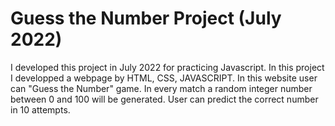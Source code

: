 # Guess the Number Project (July 2022)

I developed this project in July 2022 for practicing Javascript. In this project I developped a webpage by HTML, CSS, JAVASCRIPT. In this website user can "Guess the Number" game. In every match a random integer number between 0 and 100 will be generated. User can predict the correct number in 10 attempts.